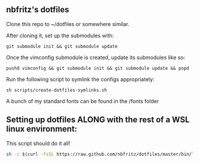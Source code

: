 nbfritz's dotfiles
------------------

Clone this repo to ~/dotfiles or somewhere similar.

After cloning it, set up the submodules with:

    git submodule init && git submodule update

Once the vimconfig submodule is created, update its submodules like so:

    pushd vimconfig && git submodule init && git submodule update && popd

Run the following script to symlink the configs appropriately:

    sh scripts/create-dotfiles-symlinks.sh

A bunch of my standard fonts can be found in the /fonts folder


## Setting up dotfiles ALONG with the rest of a WSL linux environment:

This script should do it all!

```sh
sh -c $(curl -fsSL https://raw.github.com/nbfritz/dotfiles/master/bin/linux-setup.sh)
```
